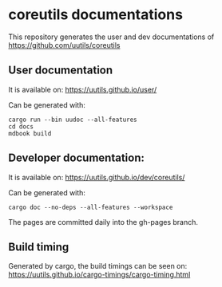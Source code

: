 # coreutils documentations

This repository generates the user and dev documentations of https://github.com/uutils/coreutils

## User documentation

It is available on:
https://uutils.github.io/user/

Can be generated with:
```
cargo run --bin uudoc --all-features
cd docs
mdbook build
```

## Developer documentation:

It is available on:
https://uutils.github.io/dev/coreutils/

Can be generated with:
```
cargo doc --no-deps --all-features --workspace
```

The pages are committed daily into the gh-pages branch.

## Build timing

Generated by cargo, the build timings can be seen on:
https://uutils.github.io/cargo-timings/cargo-timing.html
